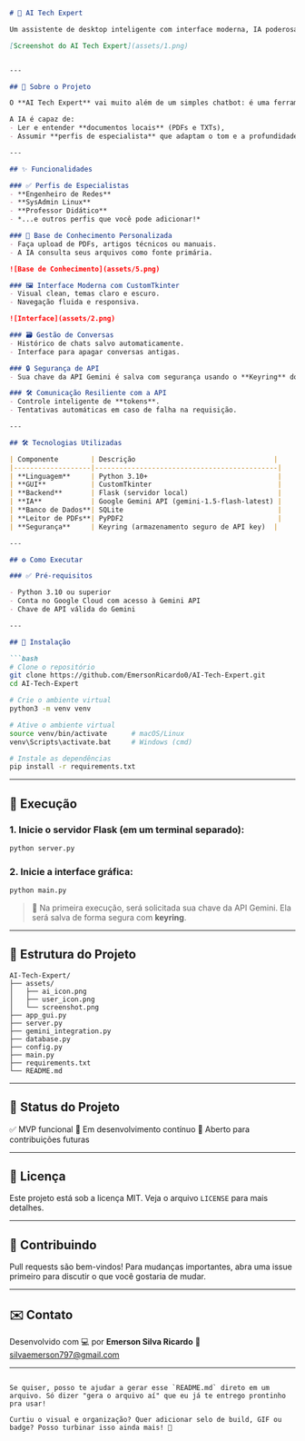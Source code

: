 
````markdown
# 🤖 AI Tech Expert

Um assistente de desktop inteligente com interface moderna, IA poderosa e base de conhecimento personalizada.

[Screenshot do AI Tech Expert](assets/1.png)


---

## 🚀 Sobre o Projeto

O **AI Tech Expert** vai muito além de um simples chatbot: é uma ferramenta de produtividade com inteligência artificial, desenvolvida em **Python**, que utiliza a **API Google Gemini 1.5 Flash**.

A IA é capaz de:
- Ler e entender **documentos locais** (PDFs e TXTs),
- Assumir **perfis de especialista** que adaptam o tom e a profundidade técnica das respostas.

---

## ✨ Funcionalidades

### ✅ Perfis de Especialistas
- **Engenheiro de Redes**
- **SysAdmin Linux**
- **Professor Didático**
- *...e outros perfis que você pode adicionar!*

### 📂 Base de Conhecimento Personalizada
- Faça upload de PDFs, artigos técnicos ou manuais.
- A IA consulta seus arquivos como fonte primária.

![Base de Conhecimento](assets/5.png)

### 🖼️ Interface Moderna com CustomTkinter
- Visual clean, temas claro e escuro.
- Navegação fluida e responsiva.

![Interface](assets/2.png)

### 🗃️ Gestão de Conversas
- Histórico de chats salvo automaticamente.
- Interface para apagar conversas antigas.

### 🔒 Segurança de API
- Sua chave da API Gemini é salva com segurança usando o **Keyring** do sistema operacional.

### 🛠️ Comunicação Resiliente com a API
- Controle inteligente de **tokens**.
- Tentativas automáticas em caso de falha na requisição.

---

## 🛠️ Tecnologias Utilizadas

| Componente        | Descrição                                  |
|-------------------|---------------------------------------------|
| **Linguagem**     | Python 3.10+                                |
| **GUI**           | CustomTkinter                               |
| **Backend**       | Flask (servidor local)                      |
| **IA**            | Google Gemini API (gemini-1.5-flash-latest) |
| **Banco de Dados**| SQLite                                      |
| **Leitor de PDFs**| PyPDF2                                      |
| **Segurança**     | Keyring (armazenamento seguro de API key)  |

---

## ⚙️ Como Executar

### ✅ Pré-requisitos

- Python 3.10 ou superior
- Conta no Google Cloud com acesso à Gemini API
- Chave de API válida do Gemini

---

## 🧰 Instalação

```bash
# Clone o repositório
git clone https://github.com/EmersonRicardo0/AI-Tech-Expert.git
cd AI-Tech-Expert

# Crie o ambiente virtual
python3 -m venv venv

# Ative o ambiente virtual
source venv/bin/activate      # macOS/Linux
venv\Scripts\activate.bat     # Windows (cmd)

# Instale as dependências
pip install -r requirements.txt
````

---

## 🚀 Execução

### 1. Inicie o servidor Flask (em um terminal separado):

```bash
python server.py
```

### 2. Inicie a interface gráfica:

```bash
python main.py
```

> 🧠 Na primeira execução, será solicitada sua chave da API Gemini. Ela será salva de forma segura com **keyring**.

---

## 📁 Estrutura do Projeto

```
AI-Tech-Expert/
├── assets/
│   ├── ai_icon.png
│   ├── user_icon.png
│   └── screenshot.png
├── app_gui.py
├── server.py
├── gemini_integration.py
├── database.py
├── config.py
├── main.py
├── requirements.txt
└── README.md
```

---

## 🧪 Status do Projeto

✅ MVP funcional
🚧 Em desenvolvimento contínuo
🧩 Aberto para contribuições futuras

---

## 📄 Licença

Este projeto está sob a licença MIT. Veja o arquivo `LICENSE` para mais detalhes.

---

## 🤝 Contribuindo

Pull requests são bem-vindos! Para mudanças importantes, abra uma issue primeiro para discutir o que você gostaria de mudar.

---

## ✉️ Contato

Desenvolvido com 💻 por **Emerson Silva Ricardo**
📧 [silvaemerson797@gmail.com](mailto:emerson.ricardo@gmail.com)

---

```

Se quiser, posso te ajudar a gerar esse `README.md` direto em um arquivo. Só dizer "gera o arquivo aí" que eu já te entrego prontinho pra usar!

Curtiu o visual e organização? Quer adicionar selo de build, GIF ou badge? Posso turbinar isso ainda mais! 💪
```
